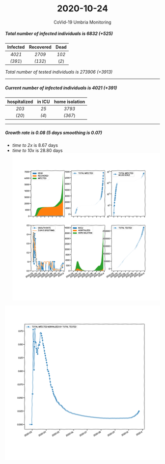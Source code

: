 <div align='center'>

# 2020-10-24
CoVid-19 Umbria Monitoring
</div>

##### Total number of infected individuals is 6832 (+525)
Infected | Recovered | Dead
:---: | :---: | :---:
*4021* | *2709* | *102*
*(391*) | *(132*) | (*2*)

*Total number of tested individuals is 273906 (+3913)*
***
##### Current number of infected individuals is 4021 (+391)
hospitalized | in ICU | home isolation
:---: | :---: | :---:
*203* |*25* |*3793*
*(20*) |*(4*) |*(367*)
***
##### Growth rate is 0.08 (5 days smoothing is 0.07)
- *time to 2x* is 8.67 days
- *time to 10x* is 28.80 days
![stats][stats]

![infected_normalized][infected_normalized]

[stats]: stats_Umbria.png
[infected_normalized]: infected_normalized_Umbria.png
